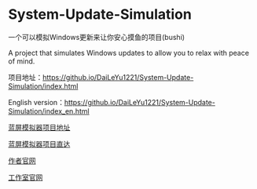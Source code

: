 # System-Update-Simulation

一个可以模拟Windows更新来让你安心摸鱼的项目(bushi)

A project that simulates Windows updates to allow you to relax with peace of mind.

项目地址：https://github.io/DaiLeYu1221/System-Update-Simulation/index.html

English version：https://github.io/DaiLeYu1221/System-Update-Simulation/index_en.html

[蓝屏模拟器项目地址](https://github.com/daileyu1221/Blue-screen-emulator/)

[蓝屏模拟器项目直达](https://daileyu1221.github.io/Blue-screen-emulator/)

[作者官网](https://wenyuxiangxiang1221.wordpress.com/)

[工作室官网](https://DaiLeYu1221.github.io/index.html)
